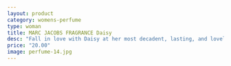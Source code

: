 ```yaml
---
layout: product
category: womens-perfume
type: woman
title: MARC JACOBS FRAGRANCE Daisy
desc: "Fall in love with Daisy at her most decadent, lasting, and lovely with this concentrated Eau de Parfum version of the much-loved Marc Jacobs scent. Enter the world of Daisy: fresh and feminine with a playful innocence. At the heart of Daisy is a floral with vintage edge: violet. Sophisticated, with a touch of whimsy, violet captures the eclectic, vintage flavor of Marc Jacobs' feminine, edgy designs. Always elegant, always enchanting - but not too serious - Daisy is a sparkling floral bouquet, spirited and fresh, wrapped in comfort and warmth."
price: "20.00"
image: perfume-14.jpg
---
```

